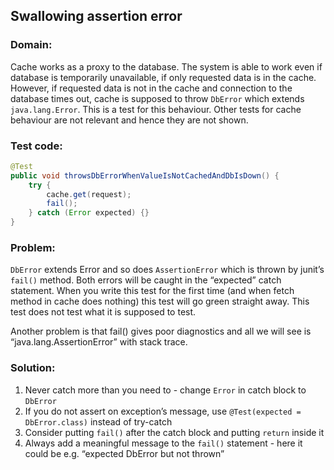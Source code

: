 ## Swallowing assertion error


### Domain:

Cache works as a proxy to the database. The system is able to work even if database is temporarily unavailable, if only requested data is in the cache. However, if requested data is not in the cache and connection to the database times out, cache is supposed to throw ```DbError``` which extends ```java.lang.Error```. This is a test for this behaviour. Other tests for cache behaviour are not relevant and hence they are not shown.


### Test code:

```java
@Test
public void throwsDbErrorWhenValueIsNotCachedAndDbIsDown() {
    try {
        cache.get(request);
        fail();
    } catch (Error expected) {}
}
```


### Problem:

```DbError``` extends Error and so does ```AssertionError``` which is thrown by junit’s ```fail()``` method. Both errors will be caught in the “expected” catch statement. When you write this test for the first time (and when fetch method in cache does nothing) this test will go green straight away. This test does not test what it is supposed to test.

Another problem is that fail() gives poor diagnostics and all we will see is “java.lang.AssertionError” with stack trace.


### Solution:

1. Never catch more than you need to - change ```Error``` in catch block to ```DbError```
2. If you do not assert on exception’s message, use ```@Test(expected = DbError.class)``` instead of try-catch
3. Consider putting ```fail()``` after the catch block and putting ```return``` inside it
4. Always add a meaningful message to the ```fail()``` statement - here it could be e.g. “expected DbError but not thrown”
